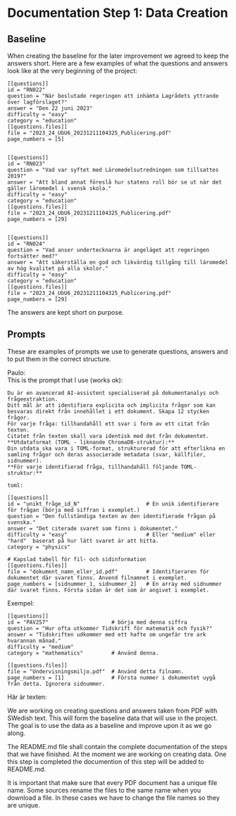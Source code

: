 # Documentation Step 1: Data Creation

## **Baseline**

When creating the baseline for the later improvement we agreed to keep the answers short. Here are a few examples of what the questions and answers look like at the very beginning of the project:

```
[[questions]]
id = "RN022"
question = "När beslutade regeringen att inhämta Lagrådets yttrande över lagförslaget?"
answer = "Den 22 juni 2023"
difficulty = "easy"
category = "education"
[[questions.files]]
file = "2023_24_UbU6_20231211104325_Publicering.pdf"
page_numbers = [5]


[[questions]]
id = "RN023"
question = "Vad var syftet med Läromedelsutredningen som tillsattes 2019?"
answer = "Att bland annat föreslå hur statens roll bör se ut när det gäller läromedel i svensk skola."
difficulty = "easy"
category = "education"
[[questions.files]]
file = "2023_24_UbU6_20231211104325_Publicering.pdf"
page_numbers = [29]


[[questions]]
id = "RN024"
question = "Vad anser undertecknarna är angeläget att regeringen fortsätter med?"
answer = "Att säkerställa en god och likvärdig tillgång till läromedel av hög kvalitet på alla skolor."
difficulty = "easy"
category = "education"
[[questions.files]]
file = "2023_24_UbU6_20231211104325_Publicering.pdf"
page_numbers = [29]
```
The answers are kept short on purpose.




## **Prompts**

These are examples of prompts we use to generate questions, answers and to put
them in the correct structure.

Paulo:</br>
This is the prompt that I use (works ok):
```
Du är en avancerad AI-assistent specialiserad på dokumentanalys och frågeextraktion. 
Ditt mål är att identifiera explicita och implicita frågor som kan besvaras direkt från innehållet i ett dokument. Skapa 12 stycken frågor. 
För varje fråga: tillhandahåll ett svar i form av ett citat från texten. 
Citatet från texten skall vara identisk med det från dokumentet. 
**Utdataformat (TOML - liknande ChromaDB-struktur):** 
Din utdata ska vara i TOML-format, strukturerad för att efterlikna en samling frågor och deras associerade metadata (svar, källfiler, sidnummer). 
**För varje identifierad fråga, tillhandahåll följande TOML-struktur:**

toml:

[[questions]]
id = "unikt_fråge_id_N"                     # En unik identifierare för frågan (börja med siffran i exemplet.)
question = "Den fullständiga texten av den identifierade frågan på svenska."
answer = "Det citerade svaret som finns i dokumentet."
difficulty = "easy"                         # Eller "medium" eller "hard"  baserat på hur lätt svaret är att hitta.
category = "physics" 

# Kapslad tabell för fil- och sidinformation
[[questions.files]]
file = "dokument_namn_eller_id.pdf"         # Identifieraren för dokumentet där svaret finns. Anvend filnamnet i exemplet. 
page_numbers = [sidnummer_1, sidnummer_2]   # En array med sidnummer där svaret finns. Första sidan är det som är angivet i exemplet.
```

Exempel:
```
[[questions]]
id = "PAV257"                    # börja med denna siffra
question = "Hur ofta utkommer Tidskrift för matematik och fysik?"
answer = "Tidskriften udkommer med ett hafte om ungefär tre ark hvarannan mânad."
difficulty = "medium"
category = "mathematics"         # Använd denna. 

[[questions.files]]
file = "Undervisningsmiljo.pdf"  # Använd detta filnamn.
page_numbers = [1]               # Första nummer i dokumentet uygå från detta. Ignorera sidnummer. 
```

Här är texten:


We are working on creating questions and answers taken from PDF with SWedish text.
This will form the baseline data that will use in the project. The goal is to use
the data as a baseline and improve upon it as we go along.

The README.md file shall contain the complete documentation of the steps that we
have finished. At the moment we are working on creating data. One this step is
completed the documention of this step will be added to README.md.

It is important that make sure that every PDF document has a unique file name.
Some sources rename the files to the same name when you download a file. In these
cases we have to change the file names so they are unique.
